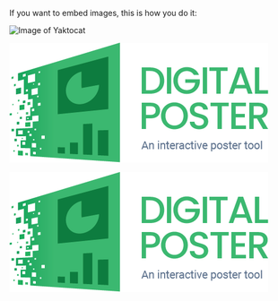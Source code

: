 If you want to embed images, this is how you do it:

![Image of Yaktocat](https://octodex.github.com/images/yaktocat.png)

![image digital poster](/DigitalPoster-Header.png)

![Digital Poster image inside of the digital poster folder ](/Assets/Digital%20poster/DigitalPoster-Header.png)